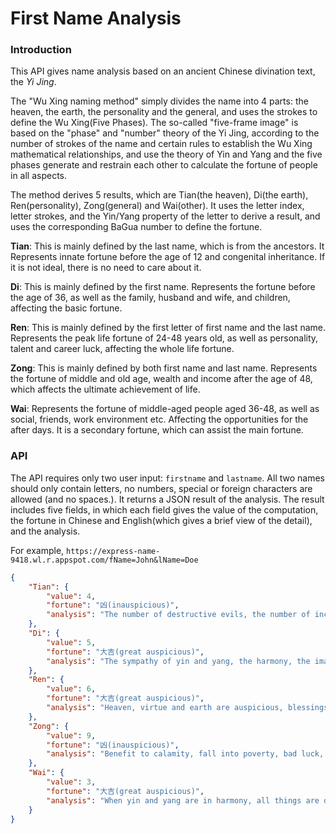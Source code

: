 # First Name Analysis
### Introduction

This API gives name analysis based on an ancient Chinese divination text, the *Yi Jing*.

The "Wu Xing naming method" simply divides the name into 4 parts: the heaven, the earth, the personality and the general, and uses the strokes to define the Wu Xing(Five Phases). The so-called "five-frame image" is based on the "phase" and "number" theory of the Yi Jing, according to the number of strokes of the name and certain rules to establish the Wu Xing mathematical relationships, and use the theory of Yin and Yang and the five phases generate and restrain each other to calculate the fortune of people in all aspects.

The method derives 5 results, which are Tian(the heaven), Di(the earth), Ren(personality), Zong(general) and Wai(other). It uses the letter index, letter strokes, and the Yin/Yang property of the letter to derive a result, and uses the corresponding BaGua number to define the fortune.

**Tian**: This is mainly defined by the last name, which is from the ancestors. It Represents innate fortune before the age of 12 and congenital inheritance. If it is not ideal, there is no need to care about it.

**Di**: This is mainly defined by the first name. Represents the fortune before the age of 36, as well as the family, husband and wife, and children, affecting the basic fortune.

**Ren**: This is mainly defined by the first letter of first name and the last name. Represents the peak life fortune of 24-48 years old, as well as personality, talent and career luck, affecting the whole life fortune.

**Zong**: This is mainly defined by both first name and last name. Represents the fortune of middle and old age, wealth and income after the age of 48, which affects the ultimate achievement of life.

**Wai**: Represents the fortune of middle-aged people aged 36-48, as well as social, friends, work environment etc. Affecting the opportunities for the after days. It is a secondary fortune, which can assist the main fortune.

### API

The API requires only two user input: `firstname` and `lastname`. All two names should only contain letters, no numbers, special or foreign characters are allowed (and no spaces.). It returns a JSON result of the analysis. The result includes five fields, in which each field gives the value of the computation, the fortune in Chinese and English(which gives a brief view of the detail), and the analysis.

For example, `https://express-name-9418.wl.r.appspot.com/fName=John&lName=Doe`

```json
{
    "Tian": {
        "value": 4,
        "fortune": "凶(inauspicious)",
        "analysis": "The number of destructive evils, the number of incomplete and destructions. Not free to advance and retreat, lack of ability to be independent. Most of them suffered from hardships and difficulties, or cooperated with other misfortunes and died of madness and premature death. Or let loose, shattered, and eventually become a crippled person. However, there are also filial sons, festival wives, strange heroes, etc. from this number."
    },
    "Di": {
        "value": 5,
        "fortune": "大吉(great auspicious)",
        "analysis": "The sympathy of yin and yang, the harmony, the image of perfect jade, hides great success. Sharp in spirit, healthy in body, longevity, wealth, wealth and prosperity, they are omnipotent or the ancestor of family prosper, or start a family in a foreign country, or rejuvenate a unique family. Even if this is not the case, he will also gain fame and honor, and his perfection and happiness will be incomparable."
    },
    "Ren": {
        "value": 6,
        "fortune": "大吉(great auspicious)",
        "analysis": "Heaven, virtue and earth are auspicious, blessings and celebrations are very wide, and the fortune of the family is prosperous. , This mathematics has the beauty of innate talent, and it is safe and auspicious for life."
    },
    "Zong": {
        "value": 9,
        "fortune": "凶(inauspicious)",
        "analysis": "Benefit to calamity, fall into poverty, bad luck, short life, grief or childhood divorce and hardship, or sickness, no encounter, suffering and sickness, poverty, disaster, loneliness and even punishment. If there is an unexpected disaster, a person with this number of personalities is a great evil, that is, he may be free from disasters. The loss of a spouse is also inevitable. It is the eccentric who is the greatest evil in life but is exceptional, and the rich can make this number."
    },
    "Wai": {
        "value": 3,
        "fortune": "大吉(great auspicious)",
        "analysis": "When yin and yang are in harmony, all things are determined to be formed, and there are signs of auspiciousness, success and development. Great intelligence, craftsmanship and skill have the capital of a leader, a blessing of nature. The almighty adult career of fame and fortune is expected to advance, and the blessings are endless."
    }
}
```



